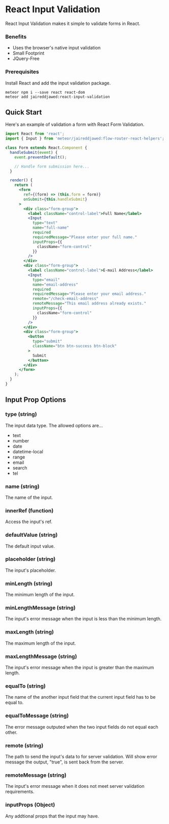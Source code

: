 # React Input Validation
React Input Validation makes it simple to validate forms in React.

### Benefits

* Uses the browser's native input validation
* Small Footprint
* JQuery-Free

### Prerequisites
Install React and add the input validation package.

```
meteor npm i --save react react-dom
meteor add jaireddjawed:react-input-validation
```

## Quick Start
Here's an example of validation a form with React Form Validation.

```jsx
import React from 'react';
import { Input } from 'meteor/jaireddjawed:flow-router-react-helpers';

class Form extends React.Component {
  handleSubmit(event) {
    event.preventDefault();

    // Handle form submission here...
  }

  render() {
    return (
      <form
        ref={(form) => (this.form = form)}
        onSubmit={this.handleSubmit}
      >
        <div class="form-group">
          <label className="control-label">Full Name</label>
          <Input
            type="text"
            name="full-name"
            required
            requiredMessage="Please enter your full name."
            inputProps={{
              className="form-control"
            }}
          />
        </div>
        <div class="form-group">
          <label className="control-label">E-mail Address</label>
          <Input
            type="email"
            name="email-address"
            required
            requiredMessage="Please enter your email address."
            remote="/check-email-address"
            remoteMessage="This email address already exists."
            inputProps={{
              className="form-control"
            }}
          />
        </div>
        <div class="form-group">
          <button
            type="submit"
            className="btn btn-success btn-block"
          >
            Submit
          </button>
        </div>
      </form>
    );
  }
}
```

## Input Prop Options

### type (string)
  The input data type.
  The allowed options are...

  * text
  * number
  * date
  * datetime-local
  * range
  * email
  * search
  * tel

### name (string)
The name of the input.

### innerRef (function)
Access the input's ref.

### defaultValue (string)
The default input value.

### placeholder (string)
The input's placeholder.

### minLength (string)
The minimum length of the input.

### minLengthMessage (string)
The input's error message when the input is less than the minimum length.

### maxLength (string)
The maximum length of the input.

### maxLengthMessage (string)
The input's error message when the input is greater than the maximum length.

### equalTo (string)
The name of the another input field that the current input field has to be equal to.

### equalToMessage (string)
The error message outputed when the two input fields do not equal each other.

### remote (string)
The path to send the input's data to for server validation. Will show error message the output, "true", is sent back from the server.

### remoteMessage (string)
The input's error message when it does not meet server validation requirements.

### inputProps (Object)
Any addtional props that the input may have.
